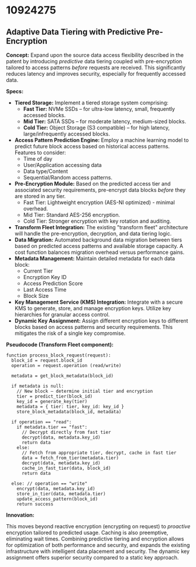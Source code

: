 # 10924275

## Adaptive Data Tiering with Predictive Pre-Encryption

**Concept:** Expand upon the source data access flexibility described in the patent by introducing *predictive* data tiering coupled with pre-encryption tailored to access patterns *before* requests are received. This significantly reduces latency and improves security, especially for frequently accessed data.

**Specs:**

*   **Tiered Storage:** Implement a tiered storage system comprising:
    *   **Fast Tier:** NVMe SSDs – for ultra-low latency, small, frequently accessed blocks.
    *   **Mid Tier:** SATA SSDs – for moderate latency, medium-sized blocks.
    *   **Cold Tier:** Object Storage (S3 compatible) – for high latency, large/infrequently accessed blocks.
*   **Access Pattern Prediction Engine:** Employ a machine learning model to predict future block access based on historical access patterns. Features to consider:
    *   Time of day
    *   User/Application accessing data
    *   Data type/Content
    *   Sequential/Random access patterns.
*   **Pre-Encryption Module:**  Based on the predicted access tier and associated security requirements, pre-encrypt data blocks *before* they are stored in any tier.
    *   Fast Tier: Lightweight encryption (AES-NI optimized) - minimal overhead.
    *   Mid Tier: Standard AES-256 encryption.
    *   Cold Tier:  Stronger encryption with key rotation and auditing.
*   **Transform Fleet Integration:** The existing "transform fleet" architecture will handle the pre-encryption, decryption, and data tiering logic. 
*   **Data Migration:**  Automated background data migration between tiers based on predicted access patterns and available storage capacity.  A cost function balances migration overhead versus performance gains.
*   **Metadata Management:** Maintain detailed metadata for each data block:
    *   Current Tier
    *   Encryption Key ID
    *   Access Prediction Score
    *   Last Access Time
    *   Block Size
* **Key Management Service (KMS) Integration:** Integrate with a secure KMS to generate, store, and manage encryption keys. Utilize key hierarchies for granular access control.
* **Dynamic Key Assignment:**  Assign different encryption keys to different blocks based on access patterns and security requirements. This mitigates the risk of a single key compromise.

**Pseudocode (Transform Fleet component):**

```
function process_block_request(request):
  block_id = request.block_id
  operation = request.operation (read/write)

  metadata = get_block_metadata(block_id)

  if metadata is null:
    // New block – determine initial tier and encryption
    tier = predict_tier(block_id)
    key_id = generate_key(tier)
    metadata = { tier: tier, key_id: key_id }
    store_block_metadata(block_id, metadata)

  if operation == "read":
    if metadata.tier == "fast":
      // Decrypt directly from fast tier
      decrypt(data, metadata.key_id)
      return data
    else:
      // Fetch from appropriate tier, decrypt, cache in fast tier
      data = fetch_from_tier(metadata.tier)
      decrypt(data, metadata.key_id)
      cache_in_fast_tier(data, block_id)
      return data

  else: // operation == "write"
    encrypt(data, metadata.key_id)
    store_in_tier(data, metadata.tier)
    update_access_pattern(block_id)
    return success
```

**Innovation:**

This moves beyond reactive encryption (encrypting on request) to *proactive* encryption tailored to predicted usage.  Caching is also preemptive, eliminating wait times. Combining predictive tiering and encryption allows for optimization of both performance and security, and expands the existing infrastructure with intelligent data placement and security. The dynamic key assignment offers superior security compared to a static key approach.